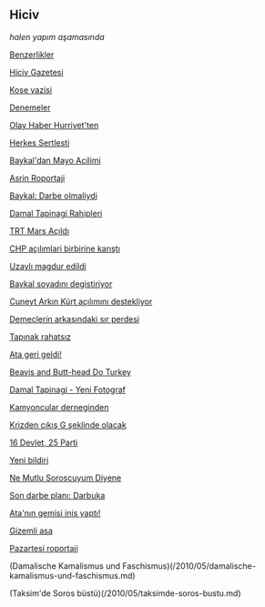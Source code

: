 ## Hiciv

*halen yapım aşamasında*

[Benzerlikler](/2009/12/benzerlikler.md)

[Hiciv Gazetesi](/2008/01/hiciv-gazetesi-yeni-baski.md)

[Kose yazisi](/2008/09/kaynak.md)

[Denemeler](/2008/07/hiciv-denemeleri.md)

[Olay Haber Hurriyet'ten](/2008/09/olay-haber-hurriyetten.md)

[Herkes Sertlesti](/2008/10/herkes-sertlesti.md)

[Baykal'dan Mayo Acilimi](/2008/12/baykaldan-mayo-acilimi.md)

[Asrin Roportaji](/2008/07/asrin-roportaji.md)

[Baykal: Darbe olmaliydi](/2008/07/baykal-darbe-olmaliydi.md)

[Damal Tapinagi Rahipleri](/2009/01/damal-tapinagi-rahipleri.md)

[TRT Mars Açıldı](/2009/05/trt-mars-acld.md)

[CHP açılımlari birbirine karıştı](/2009/02/chp-aclmlari-birbirine-karst.md)

[Uzaylı magdur edildi](/2009/05/uzayli-magdur-edildi.md)

[Baykal soyadını degistiriyor](/2009/06/baykal-soyadini-degistiriyor.md)

[Cuneyt Arkın Kürt açılımını destekliyor](/2009/08/cuneyt-arkin-kurt-acilimini-destekliyor.md)

[Demeclerin arkasındaki sır perdesi](/2009/10/demeclerin-arkasindaki-sir-perdesi.md)

[Tapınak rahatsız](/2009/10/tapnak-rahatsz.md)

[Ata geri geldi!](/2009/11/ata-geri-geldi.md)

[Beavis and Butt-head Do Turkey](/2009/11/beavis-and-butthead-do-turkey.md)

[Damal Tapinagi - Yeni Fotograf](/2009/11/damal-tapinagi-yeni-fotograf.md)

[Kamyoncular derneginden](/2009/11/kamyoncular-derneginden.md)

[Krizden cıkış G şeklinde olacak](/2009/11/krizden-cks-g-seklinde-olacak.md)

[16 Devlet, 25 Parti](/2009/12/16-devlet.md)

[Yeni bildiri](/2009/12/yeni-bildiri.md)

[Ne Mutlu Soroscuyum Diyene](/2010/01/ne-mutlu-soroscuyum-diyene.md)

[Son darbe planı: Darbuka](/2010/01/son-darbe-plan-darbuka.md)

[Ata'nın gemisi inis yaptı!](/2010/02/atann-gemisi-inis-yapt.md)

[Gizemli asa](/2010/03/gizemli-asa.md)

[Pazartesi roportaji](/2010/03/pazartesi-roportaji.md)

(Damalische Kamalismus und Faschismus)(/2010/05/damalische-kamalismus-und-faschismus.md)

(Taksim'de Soros büstü)(/2010/05/taksimde-soros-bustu.md)



